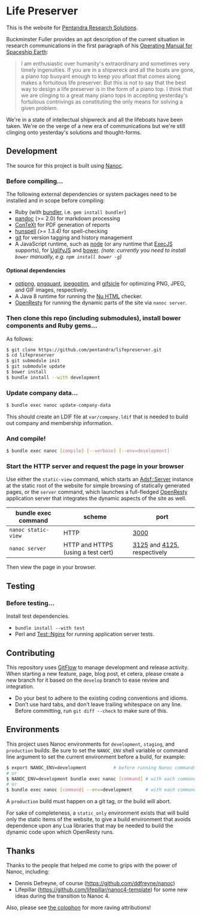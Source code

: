 # Life Preserver

This is the website for [Pentandra Research Solutions][pentandra].

Buckminster Fuller provides an apt description of the current situation in
research communications in the first paragraph of his [Operating Manual for
Spaceship Earth]:

> I am enthusiastic over humanity's extraordinary and sometimes very timely
> ingenuities. If you are in a shipwreck and all the boats are gone, a piano
> top buoyant enough to keep you afloat that comes along makes a fortuitous
> life preserver. But this is not to say that the best way to design a life
> preserver is in the form of a piano top. I think that we are clinging to a
> great many piano tops in accepting yesterday's fortuitous contrivings as
> constituting the only means for solving a given problem.

We're in a state of intellectual shipwreck and all the lifeboats have been
taken. We're on the verge of a new era of communications but we're still
clinging onto yesterday's solutions and thought-forms.

## Development

The source for this project is built using [Nanoc].

### Before compiling…

The following external dependencies or system packages need to be installed and
in scope before compiling:

* Ruby (with [bundler], i.e. `gem install bundler`)
* [pandoc] (>= 2.0) for markdown processing
* [ConTeXt] for PDF generation of reports
* [hunspell] _(>= 1.3.4)_ for spell-checking
* [git] for version tagging and history management
* A JavaScript runtime, such as [node] (or any runtime that [ExecJS] supports),
  for [UglifyJS] and [bower]. _(note: currently you need to install `bower`
    manually, e.g. `npm install bower -g`)_

#### Optional dependencies

* [optipng], [pngquant], [jpegoptim], and [gifsicle] for optimizing PNG, JPEG,
  and GIF images, respectively.
* A Java 8 runtime for running the [Nu HTML] checker.
* [OpenResty] for running the dynamic parts of the site via `nanoc server`.

### Then clone this repo (including submodules), install bower components and Ruby gems…

As follows:

```bash
$ git clone https://github.com/pentandra/lifepreserver.git
$ cd lifepreserver
$ git submodule init
$ git submodule update
$ bower install
$ bundle install --with development
```

### Update company data…

```bash
$ bundle exec nanoc update-company-data
```

This should create an LDIF file at `var/company.ldif` that is needed to build
out company and membership information.

### And compile!

```bash
$ bundle exec nanoc [compile] [--verbose] [--env=development]
```

### Start the HTTP server and request the page in your browser

Use either the `static-view` command, which starts an [Adsf::Server] instance
at the static root of the website for simple browsing of statically generated
pages, or the `server` command, which launches a full-fledged [OpenResty]
application server that integrates the dynamic aspects of the site as well.

| bundle exec command | scheme                             | port                            |
|---------------------|------------------------------------|---------------------------------|
| `nanoc static-view` | HTTP                               | [3000]                          |
| `nanoc server`      | HTTP and HTTPS (using a test cert) | [3125] and [4125], respectively |

Then view the page in your browser.

## Testing

### Before testing…

Install test dependencies.

* `bundle install --with test`
* Perl and [Test::Nginx] for running application server tests.

## Contributing

This repository uses [GitFlow] to manage development and release activity. When
starting a new feature, page, blog post, et cetera, please create a new branch
for it based on the `develop` branch to ease review and integration.

* Do your best to adhere to the existing coding conventions and idioms.
* Don’t use hard tabs, and don’t leave trailing whitespace on any line. Before
  committing, run `git diff --check` to make sure of this.

## Environments

This project uses Nanoc environments for `development`, `staging`, and
`production` builds. Be sure to set the `NANOC_ENV` shell variable or command
line argument to set the current environment before a build, for example:

```bash
$ export NANOC_ENV=development          # before running Nanoc commands
# or
$ NANOC_ENV=development bundle exec nanoc [command] # with each command
# or
$ bundle exec nanoc [command] --env=development     # with each command
```

A `production` build must happen on a git tag, or the build will abort.

For sake of completeness, a `static_only` environment exists that will build
only the static items of the website, to give a build environment that avoids
dependence upon any Lua libraries that may be needed to build the dynamic code
upon which OpenResty runs.

## Thanks

Thanks to the people that helped me come to grips with the power of Nanoc,
including:

* Dennis Defreyne, of course (https://github.com/ddfreyne/nanoc)
* Lifepillar (https://github.com/lifepillar/nanoc4-template) for some new
  ideas during the transition to Nanoc 4.

Also, please see [the colophon][colophon] for more raving attributions!

[pentandra]: <https://pentandra.com/>
[Nanoc]: <http://nanoc.ws/>
[GitFlow]: <http://nvie.com/posts/a-successful-git-branching-model/>
[Nu HTML]: <https://validator.github.io/validator/>
[UglifyJS]: <https://github.com/mishoo/UglifyJS2>
[bower]: <https://bower.io/>
[ExecJS]: <https://github.com/sstephenson/execjs>
[node]: <https://nodejs.org/en/>
[apostrophe fix]: <https://github.com/en-wl/wordlist/issues/122>
[optipng]: <http://optipng.sourceforge.net/>
[pngquant]: <https://pngquant.org/>
[jpegoptim]: <http://freecode.com/projects/jpegoptim>
[gifsicle]: <https://www.lcdf.org/gifsicle/>
[hunspell]: <https://hunspell.github.io/>
[pandoc]: <http://pandoc.org/>
[git]: <https://git-scm.com/>
[ConTeXt]: <http://wiki.contextgarden.net/>
[pygments]: <http://pygments.org/>
[bundler]: <http://bundler.io/>
[colophon]: <https://pentandra.com/colophon/>
[OpenResty]: <http://openresty.org/>
[Operating Manual for Spaceship Earth]: <https://en.wikipedia.org/wiki/Operating_Manual_for_Spaceship_Earth>
[Test::Nginx]: <https://github.com/openresty/test-nginx>
[Adsf::Server]: <https://github.com/ddfreyne/adsf>
[3000]: <http://localhost:3000/>
[3125]: <http://localhost:3125/>
[4125]: <https://localhost:4125/>
